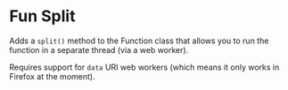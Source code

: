 # Fun Split #

Adds a `split()` method to the Function class that allows you to run
the function in a separate thread (via a web worker).

Requires support for `data` URI web workers (which means it only works
in Firefox at the moment).
